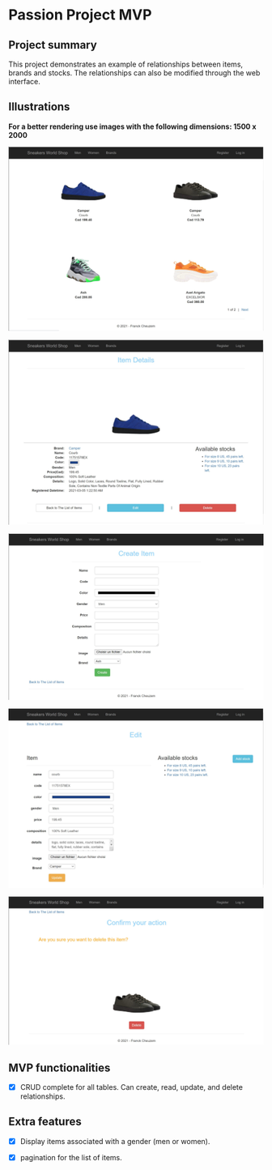 # Passion Project MVP

## Project summary
This project demonstrates an example of relationships between items, brands and stocks. 
The relationships can also be modified through the web interface.

## Illustrations

**For a better rendering use images with the following dimensions: 1500 x 2000**

![image of list of items](/imgs/itemList.JPG)

![image of item details](/imgs/itemDetails.JPG)

![image of item creation](/imgs/itemCreate.JPG)

![image of item edition](/imgs/itemEdit.JPG)

![image of item deletion](/imgs/itemDelete.JPG)

## MVP functionalities

- [x] CRUD complete for all tables. Can create, read, update, and delete relationships.

## Extra features

- [x] Display items associated with a gender (men or women).

- [x] pagination for the list of items.

